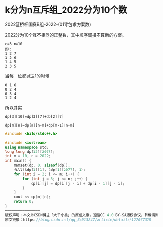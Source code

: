 # k分为n互斥组_2022分为10个数

2022蓝桥杯国赛B组-2022-(01背包求方案数)

2022分为10个互不相同的正整数，其中顺序调换不算新的方案。

```
c=3 n=10
即：
1 2 7
1 3 6
1 4 5
2 3 5
```

当每一位都减去1的时候
```
0 1 6    
0 2 4
0 3 4
1 2 4
```

所以其实
```
dp[3][10]=dp[3][7]+dp[2][7]
```

```
dp[m][n]=dp[m][n-m]+dp[m-1][n-m]
```

```cpp
#include <bits/stdc++.h>

#include <iostream>
using namespace std;
long long dp[13][2077];
int m = 10, n = 2022;
int main() {
    memset(dp, 0, sizeof(dp));
    fill(&dp[1][1], &dp[1][2077], 1);
    for (int i = 2; i <= m; i++) {
        for (int j = 3; j <= n; j++) {
            dp[i][j] = dp[i][j - i] + dp[i - 1][j - i];
        }
    }
    cout << dp[m][n];
    return 0;
}
————————————————
版权声明：本文为CSDN博主「大千小熊」的原创文章，遵循CC 4.0 BY-SA版权协议，转载请附上原文出处链接及本声明。
原文链接：https://blog.csdn.net/qq_34013247/article/details/127077328
```



